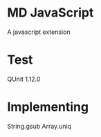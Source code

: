 MD JavaScript
=============
A javascript extension

Test
====
QUnit 1.12.0

Implementing
============
String.gsub
Array.uniq